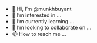 - 👋 Hi, I’m @munkhbuyant
- 👀 I’m interested in ...
- 🌱 I’m currently learning ...
- 💞️ I’m looking to collaborate on ...
- 📫 How to reach me ...

<!---
munkhbuyant/munkhbuyant is a ✨ special ✨ repository because its `README.md` (this file) appears on your GitHub profile.
You can click the Preview link to take a look at your changes.
--->
